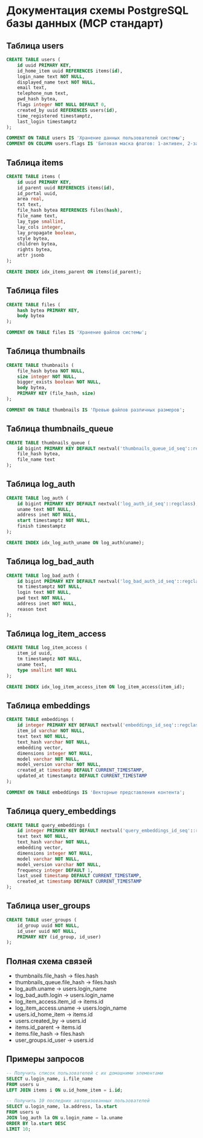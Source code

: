 # Документация схемы PostgreSQL базы данных (MCP стандарт)

## Таблица users
```sql
CREATE TABLE users (
    id uuid PRIMARY KEY,
    id_home_item uuid REFERENCES items(id),
    login_name text NOT NULL,
    displayed_name text NOT NULL,
    email text,
    telephone_num text,
    pwd_hash bytea,
    flags integer NOT NULL DEFAULT 0,
    created_by uuid REFERENCES users(id),
    time_registered timestamptz,
    last_login timestamptz
);

COMMENT ON TABLE users IS 'Хранение данных пользователей системы';
COMMENT ON COLUMN users.flags IS 'Битовая маска флагов: 1-активен, 2-заблокирован, 4-админ';
```

## Таблица items
```sql
CREATE TABLE items (
    id uuid PRIMARY KEY,
    id_parent uuid REFERENCES items(id),
    id_portal uuid,
    area real,
    txt text,
    file_hash bytea REFERENCES files(hash),
    file_name text,
    lay_type smallint,
    lay_cols integer,
    lay_propagate boolean,
    style bytea,
    children bytea,
    rights bytea,
    attr jsonb
);

CREATE INDEX idx_items_parent ON items(id_parent);
```

## Таблица files
```sql
CREATE TABLE files (
    hash bytea PRIMARY KEY,
    body bytea
);

COMMENT ON TABLE files IS 'Хранение файлов системы';
```

## Таблица thumbnails
```sql
CREATE TABLE thumbnails (
    file_hash bytea NOT NULL,
    size integer NOT NULL,
    bigger_exists boolean NOT NULL,
    body bytea,
    PRIMARY KEY (file_hash, size)
);

COMMENT ON TABLE thumbnails IS 'Превью файлов различных размеров';
```

## Таблица thumbnails_queue
```sql
CREATE TABLE thumbnails_queue (
    id bigint PRIMARY KEY DEFAULT nextval('thumbnails_queue_id_seq'::regclass),
    file_hash bytea,
    file_name text
);
```

## Таблица log_auth
```sql
CREATE TABLE log_auth (
    id bigint PRIMARY KEY DEFAULT nextval('log_auth_id_seq'::regclass),
    uname text NOT NULL,
    address inet NOT NULL,
    start timestamptz NOT NULL,
    finish timestamptz
);

CREATE INDEX idx_log_auth_uname ON log_auth(uname);
```

## Таблица log_bad_auth
```sql
CREATE TABLE log_bad_auth (
    id bigint PRIMARY KEY DEFAULT nextval('log_bad_auth_id_seq'::regclass),
    tm timestamptz NOT NULL,
    login text NOT NULL,
    pwd text NOT NULL,
    address inet NOT NULL,
    reason text
);
```

## Таблица log_item_access
```sql
CREATE TABLE log_item_access (
    item_id uuid,
    tm timestamptz NOT NULL,
    uname text,
    type smallint NOT NULL
);

CREATE INDEX idx_log_item_access_item ON log_item_access(item_id);
```

## Таблица embeddings
```sql
CREATE TABLE embeddings (
    id integer PRIMARY KEY DEFAULT nextval('embeddings_id_seq'::regclass),
    item_id varchar NOT NULL,
    text text NOT NULL,
    text_hash varchar NOT NULL,
    embedding vector,
    dimensions integer NOT NULL,
    model varchar NOT NULL,
    model_version varchar NOT NULL,
    created_at timestamp DEFAULT CURRENT_TIMESTAMP,
    updated_at timestamptz DEFAULT CURRENT_TIMESTAMP
);

COMMENT ON TABLE embeddings IS 'Векторные представления контента';
```

## Таблица query_embeddings
```sql
CREATE TABLE query_embeddings (
    id integer PRIMARY KEY DEFAULT nextval('query_embeddings_id_seq'::regclass),
    text text NOT NULL,
    text_hash varchar NOT NULL,
    embedding vector,
    dimensions integer NOT NULL,
    model varchar NOT NULL,
    model_version varchar NOT NULL,
    frequency integer DEFAULT 1,
    last_used timestamp DEFAULT CURRENT_TIMESTAMP,
    created_at timestamp DEFAULT CURRENT_TIMESTAMP
);
```

## Таблица user_groups
```sql
CREATE TABLE user_groups (
    id_group uuid NOT NULL,
    id_user uuid NOT NULL,
    PRIMARY KEY (id_group, id_user)
);
```

## Полная схема связей
- thumbnails.file_hash → files.hash
- thumbnails_queue.file_hash → files.hash
- log_auth.uname → users.login_name
- log_bad_auth.login → users.login_name
- log_item_access.item_id → items.id
- log_item_access.uname → users.login_name
- users.id_home_item → items.id
- users.created_by → users.id
- items.id_parent → items.id
- items.file_hash → files.hash
- user_groups.id_user → users.id

## Примеры запросов
```sql
-- Получить список пользователей с их домашними элементами
SELECT u.login_name, i.file_name 
FROM users u
LEFT JOIN items i ON u.id_home_item = i.id;

-- Получить 10 последних авторизованных пользователей
SELECT u.login_name, la.address, la.start
FROM users u
JOIN log_auth la ON u.login_name = la.uname
ORDER BY la.start DESC
LIMIT 10;